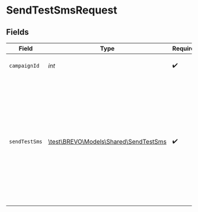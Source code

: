 # SendTestSmsRequest


## Fields

| Field                                                                                                                                                   | Type                                                                                                                                                    | Required                                                                                                                                                | Description                                                                                                                                             |
| ------------------------------------------------------------------------------------------------------------------------------------------------------- | ------------------------------------------------------------------------------------------------------------------------------------------------------- | ------------------------------------------------------------------------------------------------------------------------------------------------------- | ------------------------------------------------------------------------------------------------------------------------------------------------------- |
| `campaignId`                                                                                                                                            | *int*                                                                                                                                                   | :heavy_check_mark:                                                                                                                                      | Id of the SMS campaign                                                                                                                                  |
| `sendTestSms`                                                                                                                                           | [\test\BREVO\Models\Shared\SendTestSms](../../models/shared/SendTestSms.md)                                                                             | :heavy_check_mark:                                                                                                                                      | Mobile number of the recipient with the country code. This number **must belong to one of your contacts in Brevo account and must not be blacklisted**<br/> |